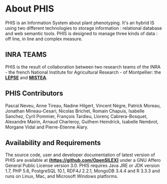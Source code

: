 # About PHIS

PHIS is an Information System about plant phenotyping. It's an hybrid IS using two different technologies to storage information : relational database and web semantic tools. PHIS is designed to manage three kinds of data : off line, in line and complex measure.

<!---## PHENOME Project

PHENOME will provide France with an up-to-date, versatile, high throughput infrastructure and suite of methods allowing characterisation of panels of genotypes of different species (the most important crop species) under scenarios associated with climate changes.
--->

## INRA TEAMS

PHIS is the result of collaboration between two research teams of the INRA - the french National Institute for Agricultural Research - of Montpellier: the [**LEPSE**](https://www6.montpellier.inra.fr/lepse_eng/) and [**MISTEA**](https://www6.montpellier.inra.fr/mistea_eng/).

## PHIS Contributors

Pascal Neveu, Anne Tireau, Nadine Hilgert, Vincent Nègre, Patrick Moreau, Jonathan Mineau-Cesari, Nicolas Brichet, Romain Chapuis, Isabelle Sanchez, Cyril Pommier, François Tardieu, Llorenç Cabrera-Bosquet, Alexandre Mairin, Arnaud Charleroy, Guilhem Heindrick, Isabelle Nembrot, Morgane Vidal and Pierre-Etienne Alary.

## Availability and Requirements

The source code, user and developer documentation of latest version of PHIS are available at [**(https://github.com/OpenSILEX)**](https://github.com/OpenSILEX) under a GNU Affero General Public License version 3.0. PHIS requires Java JRE or JDK version 1.7, PHP 5.6, PostgreSQL 10.1, RDF4J 2.2.1, MongoDB 3.4.4 and R 3.3.3 and runs on Linux, Mac, and Microsoft Windows platforms.
